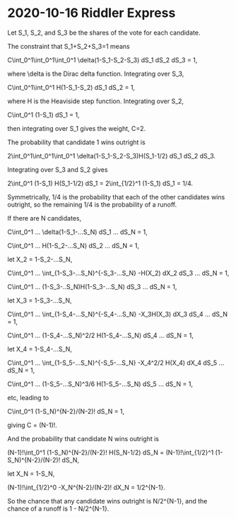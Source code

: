 2020-10-16 Riddler Express
==========================
Let S_1, S_2, and S_3 be the shares of the vote for each candidate.

The constraint that S_1+S_2+S_3=1 means

C\int_0^1\int_0^1\int_0^1 \delta(1-S_1-S_2-S_3) dS_1 dS_2 dS_3 = 1,

where \delta is the Dirac delta function.  Integrating over S_3,

C\int_0^1\int_0^1 H(1-S_1-S_2) dS_1 dS_2 = 1,

where H is the Heaviside step function.  Integrating over S_2,

C\int_0^1 (1-S_1) dS_1 = 1,

then integrating over S_1 gives the weight, C=2.

The probability that candidate 1 wins outright is

2\int_0^1\int_0^1\int_0^1 \delta(1-S_1-S_2-S_3)H(S_1-1/2) dS_1 dS_2 dS_3.

Integrating over S_3 and S_2 gives

2\int_0^1 (1-S_1) H(S_1-1/2) dS_1 = 2\int_{1/2}^1 (1-S_1) dS_1 = 1/4.

Symmetrically, 1/4 is the probability that each of the other candidates
wins outright, so the remaining 1/4 is the probability of a runoff.

If there are N candidates,

C\int_0^1 ... \delta(1-S_1-...S_N) dS_1 ... dS_N = 1,

C\int_0^1 ... H(1-S_2-...S_N) dS_2 ... dS_N = 1,

let X_2 = 1-S_2-...S_N,

C\int_0^1 ... \int_{1-S_3-...S_N}^{-S_3-...S_N} -H(X_2) dX_2 dS_3 ... dS_N = 1,

C\int_0^1 ... (1-S_3-..S_N)H(1-S_3-...S_N) dS_3 ... dS_N = 1,

let X_3 = 1-S_3-...S_N,

C\int_0^1 ... \int_{1-S_4-...S_N}^{-S_4-...S_N} -X_3H(X_3) dX_3 dS_4 ... dS_N = 1,

C\int_0^1 ... (1-S_4-...S_N)^2/2 H(1-S_4-...S_N) dS_4 ... dS_N = 1,

let X_4 = 1-S_4-...S_N,

C\int_0^1 ... \int_{1-S_5-...S_N}^{-S_5-...S_N} -X_4^2/2 H(X_4) dX_4 dS_5 ... dS_N = 1,

C\int_0^1 ... (1-S_5-...S_N)^3/6 H(1-S_5-...S_N) dS_5 ... dS_N = 1,

etc, leading to

C\int_0^1 (1-S_N)^{N-2}/(N-2)! dS_N = 1,

giving C = (N-1)!.

And the probability that candidate N wins outright is

(N-1)!\int_0^1 (1-S_N)^{N-2}/(N-2)! H(S_N-1/2) dS_N
= (N-1)!\int_{1/2}^1 (1-S_N)^{N-2}/(N-2)! dS_N,

let X_N = 1-S_N,

(N-1)!\int_{1/2}^0 -X_N^{N-2}/(N-2)! dX_N = 1/2^{N-1}.

So the chance that any candidate wins outright is N/2^{N-1}, and the
chance of a runoff is 1 - N/2^{N-1}.
